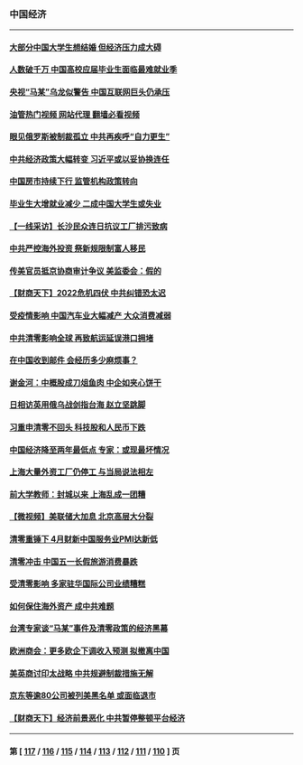 ### 中国经济
---
#### [大部分中国大学生想结婚 但经济压力成大碍](../../pages/ncid283/n13729693.md?05080445) 
#### [人数破千万 中国高校应届毕业生面临最难就业季](../../pages/ncid283/n13729680.md?05080445) 
#### [央视“马某”乌龙似警告 中国互联网巨头仍承压](../../pages/ncid283/n13729673.md?05080445) 
#### [油管热门视频 网站代理 翻墙必看视频](http://209.222.30.114:81/youtube.html?05080445)
#### [眼见俄罗斯被制裁孤立 中共再疾呼“自力更生”](../../pages/ncid283/n13729666.md?05080445) 
#### [中共经济政策大幅转变 习近平或以妥协换连任](../../pages/ncid283/n13729657.md?05080445) 
#### [中国房市持续下行 监管机构政策转向](../../pages/ncid283/n13729584.md?05080445) 
#### [毕业生大增就业减少 二成中国大学生或失业](../../pages/ncid283/n13729154.md?05080445) 
#### [【一线采访】长沙民众连日抗议工厂排污致病](../../pages/ncid283/n13729392.md?05080445) 
#### [中共严控海外投资 祭新规限制富人移民](../../pages/ncid283/n13729175.md?05080445) 
#### [传美官员抵京协商审计争议 美监委会：假的](../../pages/ncid283/n13729146.md?05080445) 
#### [【财商天下】2022危机四伏 中共纠错恐太迟](../../pages/ncid283/n13728955.md?05080445) 
#### [受疫情影响 中国汽车业大幅减产 大众消费减弱](../../pages/ncid283/n13728954.md?05080445) 
#### [中共清零影响全球 再致航运延误港口拥堵](../../pages/ncid283/n13728916.md?05080445) 
#### [在中国收到邮件 会经历多少麻烦事？](../../pages/ncid283/n13728922.md?05080445) 
#### [谢金河：中概股成刀俎鱼肉 中企如夹心饼干](../../pages/ncid283/n13728688.md?05080445) 
#### [日相访英用俄乌战剑指台海 赵立坚跳脚](../../pages/ncid283/n13728870.md?05080445) 
#### [习重申清零不回头 科技股和人民币下跌](../../pages/ncid283/n13728686.md?05080445) 
#### [中国经济降至两年最低点 专家：或现最坏情况](../../pages/ncid283/n13728571.md?05080445) 
#### [上海大量外资工厂仍停工 与当局说法相左](../../pages/ncid283/n13728640.md?05080445) 
#### [前大学教师：封城以来 上海乱成一团糟](../../pages/ncid283/n13728515.md?05080445) 
#### [【微视频】美联储大加息 北京高层大分裂](../../pages/ncid283/n13727958.md?05080445) 
#### [清零重锤下 4月财新中国服务业PMI达新低](../../pages/ncid283/n13728010.md?05080445) 
#### [清零冲击 中国五一长假旅游消费暴跌](../../pages/ncid283/n13727808.md?05080445) 
#### [受清零影响 多家驻华国际公司业绩糟糕](../../pages/ncid283/n13727917.md?05080445) 
#### [如何保住海外资产 成中共难题](../../pages/ncid283/n13727963.md?05080445) 
#### [台湾专家谈“马某”事件及清零政策的经济黑幕](../../pages/ncid283/n13727890.md?05080445) 
#### [欧洲商会：更多欧企下调收入预测 拟撤离中国](../../pages/ncid283/n13727803.md?05080445) 
#### [美英商讨印太战略 中共规避制裁措施无解](../../pages/ncid283/n13727536.md?05080445) 
#### [京东等逾80公司被列美黑名单 或面临退市](../../pages/ncid283/n13727449.md?05080445) 
#### [【财商天下】经济前景恶化 中共暂停整顿平台经济](../../pages/ncid283/n13727297.md?05080445) 

---
#### 第 [ [117](./117.md?05080445) / [116](./116.md?05080445) / [115](./115.md?05080445) / [114](./114.md?05080445) / [113](./113.md?05080445) / [112](./112.md?05080445) / [111](./111.md?05080445) / [110](./110.md?05080445) ] 页
